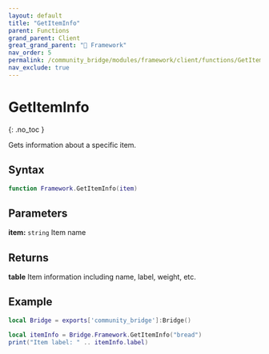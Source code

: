 ```yaml
---
layout: default
title: "GetItemInfo"
parent: Functions
grand_parent: Client
great_grand_parent: "🧩 Framework"
nav_order: 5
permalink: /community_bridge/modules/framework/client/functions/GetItemInfo/
nav_exclude: true
---
```


# GetItemInfo
{: .no_toc }

Gets information about a specific item.

## Syntax

```lua
function Framework.GetItemInfo(item)
```

## Parameters

**item:** `string`
Item name

## Returns

**table**
Item information including name, label, weight, etc.

## Example

```lua
local Bridge = exports['community_bridge']:Bridge()

local itemInfo = Bridge.Framework.GetItemInfo("bread")
print("Item label: " .. itemInfo.label)
```
